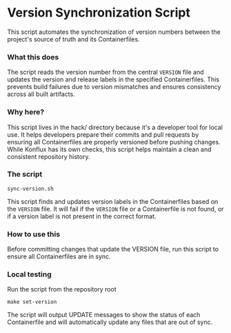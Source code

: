 # Version Synchronization Script

This script automates the synchronization of version numbers between the project's source of truth and its Containerfiles.

### What this does

The script reads the version number from the central `VERSION` file and updates the version and release labels in the specified Containerfiles. This prevents build failures due to version mismatches and ensures consistency across all built artifacts.

### Why here?
This script lives in the hack/ directory because it's a developer tool for local use. It helps developers prepare their commits and pull requests by ensuring all Containerfiles are properly versioned before pushing changes. While Konflux has its own checks, this script helps maintain a clean and consistent repository history.

### The script
`sync-version.sh`

This script finds and updates version labels in the Containerfiles based on the `VERSION` file. It will fail if the `VERSION` file or a Containerfile is not found, or if a version label is not present in the correct format.

### How to use this
Before committing changes that update the VERSION file, run this script to ensure all Containerfiles are in sync.

### Local testing
Run the script from the repository root

`make set-version`

The script will output UPDATE messages to show the status of each Containerfile and will automatically update any files that are out of sync.